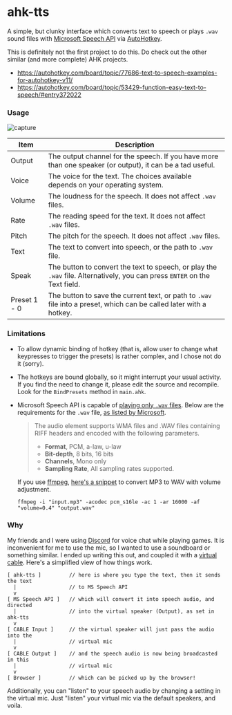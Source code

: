 ahk-tts
===

A simple, but clunky interface which converts text to speech or plays `.wav` sound files with [Microsoft Speech API](https://msdn.microsoft.com/en-us/library/ms723602%28v=vs.85%29.aspx) via [AutoHotkey](https://autohotkey.com/).

This is definitely not the first project to do this. Do check out the other similar (and more complete) AHK projects.

- https://autohotkey.com/board/topic/77686-text-to-speech-examples-for-autohotkey-v11/
- https://autohotkey.com/board/topic/53429-function-easy-text-to-speech/#entry372022


### Usage

![capture](https://cloud.githubusercontent.com/assets/3540471/22048860/bc0dd828-dd6a-11e6-9d23-c4ea4ed486d1.png)

| Item   | Description |
| ------ | --- |
| Output | The output channel for the speech. If you have more than one speaker (or output), it can be a tad useful. |
| Voice  | The voice for the text. The choices available depends on your operating system. |
| Volume | The loudness for the speech. It does not affect `.wav` files. |
| Rate   | The reading speed for the text. It does not affect `.wav` files. |
| Pitch  | The pitch for the speech. It does not affect `.wav` files. |
| Text   | The text to convert into speech, or the path to `.wav` file. |
| Speak  | The button to convert the text to speech, or play the `.wav` file. Alternatively, you can press `ENTER` on the Text field. |
| Preset 1 - 0 | The button to save the current text, or path to `.wav` file into a preset, which can be called later with a hotkey. |


### Limitations

- To allow dynamic binding of hotkey (that is, allow user to change what keypresses to trigger the presets) is rather complex, and I chose not do it (sorry).

- The hotkeys are bound globally, so it might interrupt your usual activity. If you find the need to change it, please edit the source and recompile. Look for the `BindPresets` method in `main.ahk`.

- Microsoft Speech API is capable of [playing only `.wav` files](https://msdn.microsoft.com/en-us/library/jj127898.aspx#Playback). Below are the requirements for the `.wav` file, [as listed by Microsoft](https://msdn.microsoft.com/en-us/library/hh378414.aspx).
  
  > The audio element supports WMA files and .WAV files containing RIFF headers and encoded with the following parameters.
  > 
  > - **Format**, PCM, a-law, u-law
  > - **Bit-depth**, 8 bits, 16 bits
  > - **Channels**, Mono only
  > - **Sampling Rate**, All sampling rates supported.
  
  If you use [ffmpeg](https://ffmpeg.org/), [here's a snippet](http://stackoverflow.com/questions/13358287/how-to-convert-any-mp3-file-to-wav-16khz-mono-16bit) to convert MP3 to WAV with volume adjustment.
  
  `ffmpeg -i "input.mp3" -acodec pcm_s16le -ac 1 -ar 16000 -af "volume=0.4" "output.wav"`


### Why

My friends and I were using [Discord](https://discordapp.com/) for voice chat while playing games. It is inconvenient for me to use the mic, so I wanted to use a soundboard or something similar. I ended up writing this out, and coupled it with a [virtual cable](http://vb-audio.pagesperso-orange.fr/Cable/index.htm). Here's a simplified view of how things work.

```
[ ahk-tts ]         // here is where you type the text, then it sends the text
  |                 // to MS Speech API
  v
[ MS Speech API ]   // which will convert it into speech audio, and directed
  |                 // into the virtual speaker (Output), as set in ahk-tts
  v
[ CABLE Input ]     // the virtual speaker will just pass the audio into the
  |                 // virtual mic
  v
[ CABLE Output ]    // and the speech audio is now being broadcasted in this
  |                 // virtual mic
  v
[ Browser ]         // which can be picked up by the browser!
```

Additionally, you can "listen" to your speech audio by changing a setting in the virtual mic. Just "listen" your virtual mic via the default speakers, and voila.
